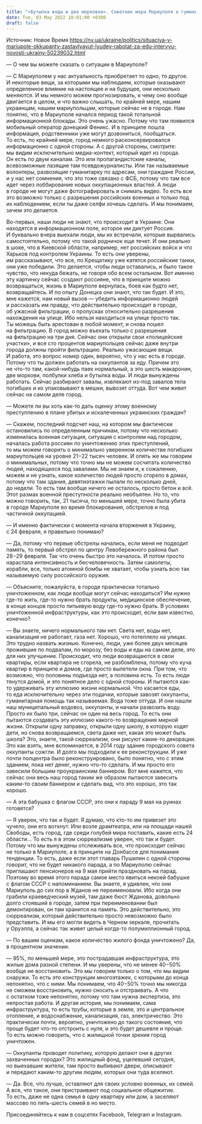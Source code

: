 ```yaml
---
title: "«Бутылка воды и две морковки». Советник мэра Мариуполя о гуманитарной ситуации, разрушениях и жертвах в городе — интервью"
date: Tue, 03 May 2022 18:01:00 +0300
draft: false
---
```

Источник: Новое Время https://nv.ua/ukraine/politics/situaciya-v-mariupole-okkupanty-zastavlyayut-lyudey-rabotat-za-edu-intervyu-novosti-ukrainy-50239032.html


— О чем вы можете сказать о ситуации в Мариуполе?

— С Мариуполем у нас актуальность приобретает то одно, то другое. И некоторые вещи, за которыми мы наблюдаем, которые оказывают определенное влияние на настоящее и на будущее, они несколько меняются. И мы немного можем прогнозировать, к чему оно вообще двигается в целом, и что важно слышать, по крайней мере, нашим украинцам, нашим мариупольцам, которые сейчас не в городе. Нам понятно, что в Мариуполе начался период такой тотальной информационной блокады. Это очень ужасно. Потому что там появился мобильный оператор донецкий Феникс. И в принципе пошла информация, родственники уже могут дозвониться, пообщаться. То есть, по крайней мере, город немного расконсервировался информационно с одной стороны. А с другой стороны, смотрите: мы видим исключительно медиа-контект, который идет из города. Он есть по двум каналам. Это или пропагандистские каналы, всевозможные лазящие там псевдожурналисты. Или так называемые волонтеры, развозящие гуманитарку по адресам, они граждане России, и у нас нет сомнения, что это тоже связано с ФСБ, потому что там все идет через лоббирование новых оккупационных властей. А люди в городе не могут даже фотографировать и снимать видео. То есть все это возможно только с разрешения российских военных и только под их наблюдением, если ты даже селфи хочешь сделать. И мы понимаем, зачем это делается.

Во-первых, наши люди не знают, что происходит в Украине. Они находятся в информационном поле, которое им диктует Россия. И буквально вчера выехали люди, мы их встречали, которые вырвались самостоятельно, потому что такой родничок еще течет. И они реально в шоке, что в Киевской области, например, нет российских войск и что Харьков под контролем Украины. То есть они уверены, им рассказывают, что все, по Крещатику уже катятся российские танки, они уже победили. Это делается, чтобы люди оставались, и было такое чувство, что некуда бежать, не говоря обо всем остальном. Вот именно эту картинку сейчас создают россияне, что в принципе можно возвращаться, жизнь в Мариуполе вернулась, боев как будто нет, возвращайтесь. И по опыту Донецка они знают, что так будет. И это, мне кажется, нам новый вызов — убедить информационно людей и рассказать им правду, что действительно происходит в городе, об ужасной фильтрации, о пропусках относительно разрешения нахождения на улице. Ибо нельзя находиться на улице просто так. Ты можешь быть арестован в любой момент, и снова пошел на фильтрацию. В город можно въехать только с разрешения на фильтрацию на три дня. Сейчас они открыли свои «полицейские участки», и все сто процентов мариупольцев сейчас даже внутри города должны пройти фильтрацию. Реально ужасающие вещи. И работа, это вопрос номер один, вероятно, что у нас есть в городе. Потому что ты должен работать на оккупантов за еду. Причем это не что-то там, какой-нибудь паек нормальный, а это шесть макаронин, две моркови, полбулки хлеба и бутылка воды. И люди вынуждены работать. Сейчас разбирают завалы, извлекают из-под завалов тела погибших и их упаковывают в мешки, вывозят оттуда. Вот чем живет сейчас на самом деле город.

— Можете ли вы хоть как-то дать оценку этому военному преступлению в плане убитых и искалеченных украинских граждан?

— Скажем, последний подсчет наш, на котором мы фактически остановились по определенным причинам, потому что несколько изменилась военная ситуация, ситуация с контролем над городом, началась работа россиян по уничтожению этих преступлений, то мы можем говорить о минимально уверенном количестве погибших мариупольцев на уровне 21−22 тысяч человек. И опять же мы говорим о минимальных, потому что точно мы не можем сосчитать количество людей, находящихся под завалами. Мы не знаем и, к сожалению, можем и не узнать, какое количество людей просто сгорело в домах, потому что там здания, девятиэтажки пылали по несколько дней, до недели. То есть там вообще ничего не осталось, просто бетон и всё. Этот размах военной преступности реально необъятен. Но то, что можно говорить, так, 21 тысяча, по меньшей мере, точно была убита в городе Мариуполе во время блокирования, обстрелов и под частичной оккупацией.

— И именно фактически с момента начала вторжения в Украину, с 24 февраля, я правильно понимаю?

— Да, потому что первые обстрелы начались, если меня не подводит память, то первый обстрел по центру Левобережного района был 28−29 февраля. Так что очень быстро это началось. И потом просто нарастала интенсивность и бесчеловечность. Затем самолеты, корабли, все, только атомной бомбы не хватает, чтобы узнать всю так называемую силу российского оружия.

— Объясните, пожалуйста, в городе практически тотально уничтоженном, как люди вообще могут сейчас находиться? Им нужно где-то жить, где-то нужно брать продукты, медицинское обеспечение, в конце концов просто питьевую воду где-то нужно брать. В условиях уничтоженной инфраструктуры, как это происходит, если вам известно, конечно?

— Вы знаете, ничего нормального там нет. Света нет, воды нет, канализация не работает, газа нет. Хорошо, что потеплело на улицах. Это трудно назвать жизнью. Конечно, люди, уже более двух месяцев прожившие по подвалам, по морозу, без воды и еды на самом деле, это для них улучшение. Происходит, что люди возвращаются в свои квартиры, если квартира не сгорела, не разбомблена, потому что куча квартир в принципе и домов, где просто вылетели окна. При том, что возможно, что половины подъезда нет, а половина есть. То есть люди тянутся домой, и это понятное дело с одной стороны. И пытаются как-то удерживать эту иллюзию жизни нормальной. Что касается еды, то еда исключительно через эти подачки, которые завозят оккупанты, гуманитарная помощь так называемая. Вода тоже оттуда. И они нашли наш муниципальный водовоз, оккупанты, и начали развозить воду. Просто их было три, сейчас он один на весь город. То есть они пытаются создавать эту иллюзию какого-то возвращения мирной жизни. Открыли одну заправку, открыли одну школу, в которую ходят дети, но снова возвращаемся, света даже нет, какая это может быть школа? Это, знаете, такой сюрреализм, они рисуют какие-то декорации. Это как взять, мне вспоминается, в 2014 году здание городского совета оккупанты сожгли. И долго мы подходили к ее реконструкции. И уже почти полцентра было реконструировано, было понятно, что с этим зданием, пока нет денег, нужно что-то сделать. И мы просто его завесили большим проукраинским баннером. Вот мне кажется, что сейчас они весь наш город таким же образом пытаются завесить каким-то своим баннером и сделать вид, что это хорошо, это так хорошо.

— А эта бабушка с флагом СССР, это они к параду 9 мая на руинах готовятся?

— Я уверен, что так и будет. Я думаю, что кто-то им привезет это чучело, они его воткнут. Или возле драмтеатра, или на площади нашей Свободы, есть город, где среди голубей мира поставить, какие есть 24 области… То есть я в этом сюрреализме уверен, что так и будет. Потому что мы вынуждены отслеживать все, что происходит сейчас не только в Мариуполе, а в принципе на Донбассе для понимания тенденции. То есть, даже если этот главарь Пушилин с одной стороны говорит, что не будет никакого парада, а по Мариуполю сейчас приглашают пенсионеров на 9 мая прийти праздновать на парад. Поэтому во время этого парада самое место явиться некоей бабушке с флагом СССР с напоминанием. Вы знаете, я удивлен, что они Мариуполь до сих пор в Жданов не переименовали. Ибо когда они грабили краеведческий музей, там даже бюст Жданова, довольно долго стоявший в городе, затем при переименовании был демонтирован, он там хранится на память. Это действительно, это сюрреализм, который действительно просто невозможно было представить. И мы его могли видеть в Черном зеркале, прочитать у Оруэлла, а сейчас так живет целый когда-то полумиллионный город.

— По вашим оценкам, какое количество жилого фонда уничтожено? Да, в процентном значении.

— 95%, по меньшей мере, это пострадавшая инфраструктура, это жилые дома разной степени. И мы уверены, что не менее 40−50% вообще не восстановить. Это мы говорим только о том, что мы видим снаружи. То есть это конструкции многоэтажек, с которыми до конца непонятно, что с ними. Мы понимаем, что 40−50% точно мы никогда не сможем восстановить, нужно сносить и отстраивать. А что с остатком тоже непонятно, потому что там нужна экспертиза, это непростая работа. И другая история, мы понимаем, сама инфраструктура, то есть трубы, которые в земле, это и центральное отопление, и водоснабжение, канализация, газ, электричество. Это практически почти, вероятно, уничтожено до такого состояния, что проще будет что-то отстроить с нуля, и это будет дешевле и проще. То есть можно говорить, что с жилищной точки зрения город уничтожен.

— Оккупанты проводят политику, которую делают они в других захваченных городах? Это жилищный фонд, уцелевший сегодня, но выехавшие жители, там просто выбивают двери, описывают и передают каким-то другим людям, которых они туда вселяют.

— Да. Все, что лучше, оставляют для своих условно военных, их семей. А все, что такое, они пристраивают под социальное общежитие. То есть, даже не одна семья в одну квартиру или дом, а заселяют массово по пять-шесть семей в но место.

Присоединяйтесь к нам в соцсетях Facebook, Telegram и Instagram.
